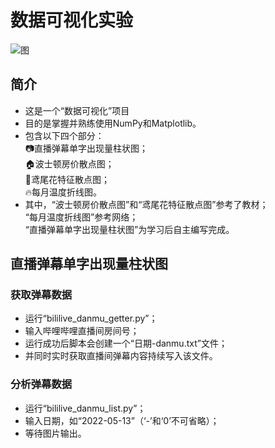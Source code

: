 # 数据可视化实验
![图](https://user-images.githubusercontent.com/103107612/168205836-76ef546b-1545-4ba5-a234-6883ac83fd10.png)  
## 简介
* 这是一个“数据可视化”项目  
* 目的是掌握并熟练使用NumPy和Matplotlib。  
* 包含以下四个部分：  
📷直播弹幕单字出现量柱状图；  
🏠波士顿房价散点图；  
🌱鸢尾花特征散点图；  
🔥每月温度折线图。  
* 其中，“波士顿房价散点图”和“鸢尾花特征散点图”参考了教材；  
“每月温度折线图”参考网络；  
“直播弹幕单字出现量柱状图”为学习后自主编写完成。

## 直播弹幕单字出现量柱状图  
### 获取弹幕数据  
* 运行“bililive_danmu_getter.py”；  
* 输入哔哩哔哩直播间房间号；  
* 运行成功后脚本会创建一个“日期-danmu.txt”文件；  
* 并同时实时获取直播间弹幕内容持续写入该文件。  
### 分析弹幕数据
* 运行“bililive_danmu_list.py”；  
* 输入日期，如“2022-05-13”（‘-’和‘0’不可省略）；  
* 等待图片输出。
